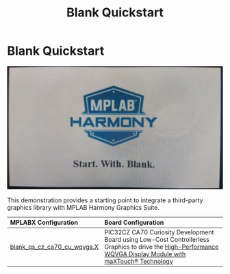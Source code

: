 ﻿---
parent: Example Applications
title: Blank Quickstart
nav_order: 10
---

# Blank Quickstart

![](./../../images/blank_quickstart.png)

This demonstration provides a starting point to integrate a third-party graphics library with MPLAB Harmony Graphics Suite.

|MPLABX Configuration|Board Configuration|
|:-------------------|:------------------|
|[blank\_qs\_cz\_ca70\_cu\_wqvga.X](./firmware/blank_qs_cz_ca70_cu_wqvga.X/readme.md)|PIC32CZ CA70 Curiosity Development Board using Low-Cost Controllerless Graphics to drive the [High-Performance WQVGA Display Module with maXTouch® Technology](https://www.microchip.com/DevelopmentTools/ProductDetails/PartNO/AC320005-4)|